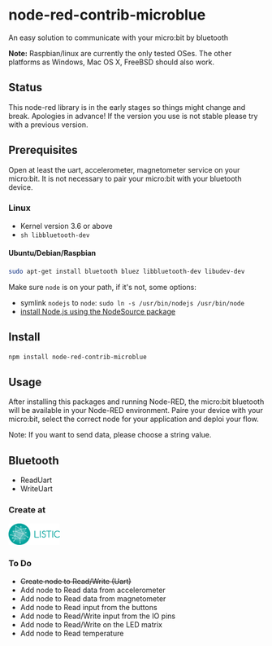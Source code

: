 # node-red-contrib-microblue

An easy solution to communicate with your micro:bit by bluetooth

__Note:__ Raspbian/linux are currently the only tested OSes. The other platforms as Windows, Mac OS X, FreeBSD should also work.

## Status

This node-red library is in the early stages so things might change and break. Apologies in advance! If the version you use is not stable please try with a previous version.

## Prerequisites

Open at least the uart, accelerometer, magnetometer service on your micro:bit. It is not necessary to pair your micro:bit with your bluetooth device.

### Linux

* Kernel version 3.6 or above
* ```sh libbluetooth-dev```

#### Ubuntu/Debian/Raspbian

```sh
sudo apt-get install bluetooth bluez libbluetooth-dev libudev-dev
```

Make sure ```node``` is on your path, if it's not, some options:
 * symlink ```nodejs``` to ```node```: ```sudo ln -s /usr/bin/nodejs /usr/bin/node```
 * [install Node.js using the NodeSource package](https://nodejs.org/en/download/package-manager/#debian-and-ubuntu-based-linux-distributions)

## Install

```sh
npm install node-red-contrib-microblue
```

## Usage

After installing this packages and running Node-RED, the micro:bit bluetooth will be available in your Node-RED environment. Paire your device with your micro:bit, select the correct node for your application and deploi your flow. 

Note: If you want to send data, please choose a string value.

## Bluetooth

* ReadUart
* WriteUart

### Create at
<a href="https://www.listic.univ-smb.fr/en/home/" target="_blank"><img src="assets/logo_listic.png" width="20%" height="20%"></a>

### To Do

- ~~Create node to Read/Write (Uart)~~
- Add node to Read data from accelerometer
- Add node to Read data from magnetometer
- Add node to Read input from the buttons
- Add node to Read/Write input from the IO pins
- Add node to Read/Write on the LED matrix
- Add node to Read temperature
